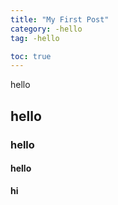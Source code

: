 ```yaml
---
title: "My First Post"
category: -hello
tag: -hello

toc: true
---
```


hello

## hello

### hello

#### hello

**hi**
